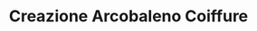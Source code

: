 ---
title: "Creazione Arcobaleno Coiffure"
url: /nuerensdorf/creazione-arcobaleno-coiffure/
shop: Friseur
---